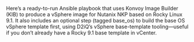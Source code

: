 Here’s a ready-to-run Ansible playbook that uses Konvoy Image Builder (KIB) to produce a vSphere image for Nutanix NKP based on Rocky Linux 9.1. It also includes an optional step (tagged base_os) to build the base OS vSphere template first, using D2iQ’s vSphere base-template tooling—useful if you don’t already have a Rocky 9.1 base template in vCenter.
